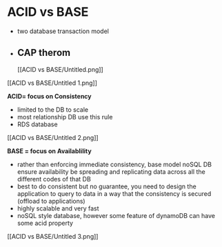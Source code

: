 # ACID vs BASE

- two database transaction model

- CAP therom
    -

    [[ACID vs BASE/Untitled.png]]


[[ACID vs BASE/Untitled 1.png]]

**ACID= focus on Consistency**

- limited to the DB to scale
- most relationship DB use this rule
- RDS database

[[ACID vs BASE/Untitled 2.png]]

**BASE = focus on Availablility**

- rather than enforcing immediate consistency, base model noSQL DB ensure availability be spreading and replicating data across all the different codes of that DB
- best to do consistent but no guarantee, you need to design the application to query to data in a way that the consistency is secured (offload to applications)
- highly scalable and very fast
- noSQL style database, however some feature of dynamoDB can have some acid property

[[ACID vs BASE/Untitled 3.png]]
